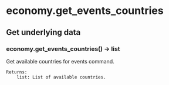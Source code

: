 # economy.get_events_countries

## Get underlying data 
### economy.get_events_countries() -> list

Get available countries for events command.

    Returns:
        list: List of available countries.
